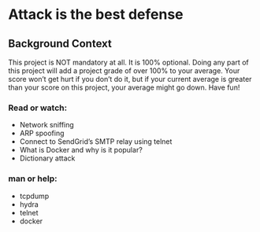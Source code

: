 # Attack is the best defense
## Background Context
This project is NOT mandatory at all. It is 100% optional. Doing any part of this project will add a project grade of over 100% to your average. Your score won’t get hurt if you don’t do it, but if your current average is greater than your score on this project, your average might go down. Have fun!
### Read or watch:
- Network sniffing
- ARP spoofing
- Connect to SendGrid’s SMTP relay using telnet
- What is Docker and why is it popular?
- Dictionary attack
### man or help:
- tcpdump
- hydra
- telnet
- docker
